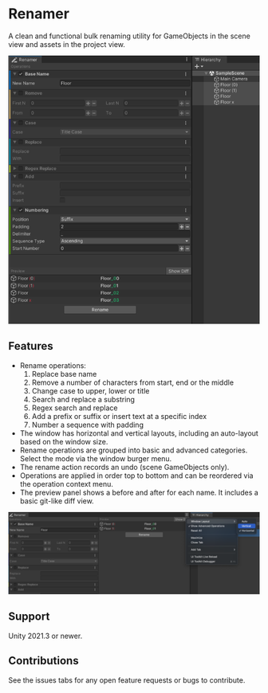 # Renamer
A clean and functional bulk renaming utility for GameObjects in the scene view and assets in the project view.

![](Media/Renamer.png)

## Features
- Rename operations:
  1. Replace base name
  2. Remove a number of characters from start, end or the middle
  3. Change case to upper, lower or title
  4. Search and replace a substring
  5. Regex search and replace
  6. Add a prefix or suffix or insert text at a specific index
  7. Number a sequence with padding
- The window has horizontal and vertical layouts, including an auto-layout based on the window size.
- Rename operations are grouped into basic and advanced categories. Select the mode via the window burger menu.
- The rename action records an undo (scene GameObjects only).
- Operations are applied in order top to bottom and can be reordered via the operation context menu.
- The preview panel shows a before and after for each name. It includes a basic git-like diff view.

![](Media/RenamerMenu.png)

## Support
Unity 2021.3 or newer.

## Contributions
See the issues tabs for any open feature requests or bugs to contribute.
